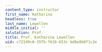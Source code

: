 ```yaml
---
content_type: instructor
first_name: Katharina
headless: true
last_name: Lewellen
middle_initial: ''
salutation: Prof.
title: Prof. Katharina Lewellen
uid: c72149c0-35fb-f616-653c-bd8e8b0f1c2e
---
```

